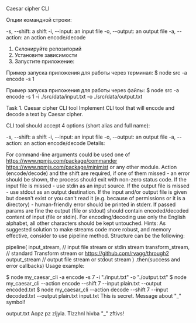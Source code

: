 Caesar cipher CLI

Опции командной строки:

-s, --shift: a shift
-i, --input: an input file
-o, --output: an output file
-a, --action: an action encode/decode

1) Склонируйте репозиторий
2) Установите зависимости 
3) Запустите приложение:

Пример запуска приложения для работы через терминал: 
$ node src -a encode -s 1

Пример запуска приложения для работы через файлы: 
$ node src -a encode -s 1 -i ./src/data/input.txt -o ./src/data/output.txt






Task 1. Caesar cipher CLI tool
Implement CLI tool that will encode and decode a text by Caesar cipher.

CLI tool should accept 4 options (short alias and full name):

-s, --shift: a shift
-i, --input: an input file
-o, --output: an output file
-a, --action: an action encode/decode
Details:

For command-line arguments could be used one of
https://www.npmjs.com/package/commander
https://www.npmjs.com/package/minimist or any other module.
Action (encode/decode) and the shift are required, if one of them missed - an error should be shown, the process should exit with non-zero status code.
If the input file is missed - use stdin as an input source.
If the output file is missed - use stdout as an output destination.
If the input and/or output file is given but doesn't exist or you can't read it (e.g. because of permissions or it is a directory) - human-friendly error should be printed in stderr.
If passed params are fine the output (file or stdout) should contain encoded/decoded content of input (file or stdin).
For encoding/decoding use only the English alphabet, all other characters should be kept untouched.
Hints: As suggested solution to make streams code more robust, and memory effective, consider to use pipeline method. Structure can be the following:

pipeline(
  input_stream, // input file stream or stdin stream
  transform_stream, // standard Transform stream or https://github.com/rvagg/through2
  output_stream // output file stream or stdout stream
)
.then(success and error callbacks)
Usage example:

$ node my_caesar_cli -a encode -s 7 -i "./input.txt" -o "./output.txt"
$ node my_caesar_cli --action encode --shift 7 --input plain.txt --output encoded.txt
$ node my_caesar_cli --action decode --shift 7 --input decoded.txt --output plain.txt
input.txt This is secret. Message about "_" symbol!

output.txt Aopz pz zljyla. Tlzzhnl hivba "_" zftivs!

